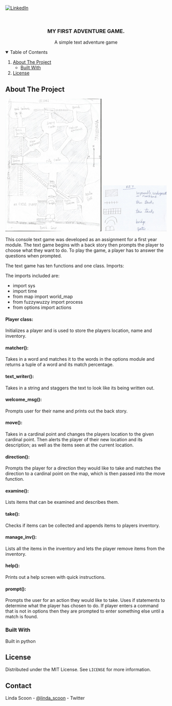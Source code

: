 [![LinkedIn][linkedin-shield]][linkedin-url]


<br />
<p align="center">
  <h3 align="center">MY FIRST ADVENTURE GAME.</h3>

  <p align="center">
   A simple text adventure game
    <br />
  </p>
</p>



<!-- TABLE OF CONTENTS -->
<details open="open">
  <summary>Table of Contents</summary>
  <ol>
    <li>
      <a href="#about-the-project">About The Project</a>
      <ul>
        <li><a href="#built-with">Built With</a></li>
      </ul>
    </li>
    <li><a href="#license">License</a></li>
  </ol>
</details>



<!-- ABOUT THE PROJECT -->
## About The Project
<img src="map.jpg" alt="map" width="300"/>
<img src="legend.jpg" alt="legend" width="200"/>

This console text game was developed as an assignment for a first year module. The text game begins with a back story then prompts the player to choose what they want to do.
To play the game, a player has to answer the questions when prompted.

The text game has ten functions and one class.
Imports: 

The imports included are:
- import sys
- import time
- from map import world_map
- from fuzzywuzzy import process
- from options import actions

#### Player class: 
Initializes a player and is used to store the players location, name and inventory.
#### matcher():
Takes in a word and matches it to the words in the options module and returns a tuple of a word and its match percentage.
#### text_writer(): 
Takes in a string and staggers the text to look like its being written out.
#### welcome_msg(): 
Prompts user for their name and prints out the back story.
#### move():
Takes in a cardinal point and changes the players location to the given cardinal point. Then alerts the player of their new location and its description; as well as the items seen at the current location.
#### direction():
Prompts the player for a direction they would like to take and matches the direction to a cardinal point on the map, which is then passed into the move function.
#### examine():
Lists items that can be examined and describes them.
#### take():
Checks if items can be collected and appends items to players inventory.
#### manage_inv():
Lists all the items in the inventory and lets the player remove items from the inventory.
#### help():
Prints out a help screen with quick instructions.
#### prompt():
Prompts the user for an action they would like to take. Uses if statements to determine what the player has chosen to do. If player enters a command that is not in options then they are prompted to enter something else until a match is found.

### Built With

Built in python


<!-- LICENSE -->
## License

Distributed under the MIT License. See `LICENSE` for more information.

<!-- CONTACT -->
## Contact

Linda Scoon - [@linda_scoon](https://twitter.com/linda_scoon) - Twitter

<!-- MARKDOWN LINKS & IMAGES --> 
[linkedin-shield]: https://img.shields.io/badge/-LinkedIn-black.svg?style=for-the-badge&logo=linkedin&colorB=555
[linkedin-url]: https://www.linkedin.com/in/linda-scoon/

